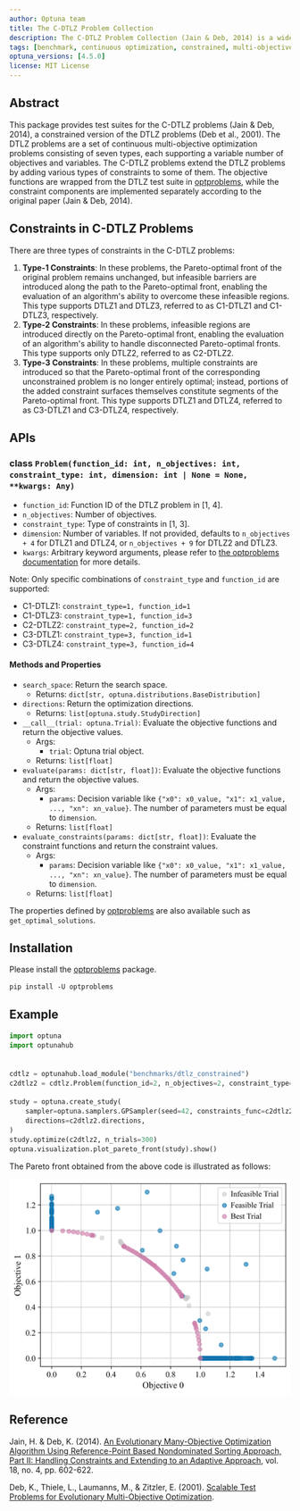 ```yaml
---
author: Optuna team
title: The C-DTLZ Problem Collection
description: The C-DTLZ Problem Collection (Jain & Deb, 2014) is a widely-used benchmark suite for constrained multi-objective optimization. This package is a wrapper of the optproblems library, while the constraint components are implemented separately according to the original paper (Jain & Deb, 2014).
tags: [benchmark, continuous optimization, constrained, multi-objective, C-DTLZ, optproblems]
optuna_versions: [4.5.0]
license: MIT License
---
```


## Abstract

This package provides test suites for the C-DTLZ problems (Jain & Deb, 2014), a constrained version of the DTLZ problems (Deb et al., 2001).
The DTLZ problems are a set of continuous multi-objective optimization problems consisting of seven types, each supporting a variable number of objectives and variables.
The C-DTLZ problems extend the DTLZ problems by adding various types of constraints to some of them.
The objective functions are wrapped from the DTLZ test suite in [optproblems](https://www.simonwessing.de/optproblems/doc/index.html), while the constraint components are implemented separately according to the original paper (Jain & Deb, 2014).

## Constraints in C-DTLZ Problems

There are three types of constraints in the C-DTLZ problems:

1. **Type-1 Constraints**: In these problems, the Pareto-optimal front of the original problem remains unchanged, but infeasible barriers are introduced along the path to the Pareto-optimal front, enabling the evaluation of an algorithm's ability to overcome these infeasible regions. This type supports DTLZ1 and DTLZ3, referred to as C1-DTLZ1 and C1-DTLZ3, respectively.
1. **Type-2 Constraints**: In these problems, infeasible regions are introduced directly on the Pareto-optimal front, enabling the evaluation of an algorithm's ability to handle disconnected Pareto-optimal fronts. This type supports only DTLZ2, referred to as C2-DTLZ2.
1. **Type-3 Constraints**: In these problems, multiple constraints are introduced so that the Pareto-optimal front of the corresponding unconstrained problem is no longer entirely optimal; instead, portions of the added constraint surfaces themselves constitute segments of the Pareto-optimal front. This type supports DTLZ1 and DTLZ4, referred to as C3-DTLZ1 and C3-DTLZ4, respectively.

## APIs

### class `Problem(function_id: int, n_objectives: int, constraint_type: int, dimension: int | None = None, **kwargs: Any)`

- `function_id`: Function ID of the DTLZ problem in \[1, 4\].
- `n_objectives`: Number of objectives.
- `constraint_type`: Type of constraints in \[1, 3\].
- `dimension`: Number of variables. If not provided, defaults to `n_objectives + 4` for DTLZ1 and DTLZ4, or `n_objectives + 9` for DTLZ2 and DTLZ3.
- `kwargs`: Arbitrary keyword arguments, please refer to [the optproblems documentation](https://www.simonwessing.de/optproblems/doc/dtlz.html) for more details.

Note: Only specific combinations of `constraint_type` and `function_id` are supported:

- C1-DTLZ1: `constraint_type=1, function_id=1`
- C1-DTLZ3: `constraint_type=1, function_id=3`
- C2-DTLZ2: `constraint_type=2, function_id=2`
- C3-DTLZ1: `constraint_type=3, function_id=1`
- C3-DTLZ4: `constraint_type=3, function_id=4`

#### Methods and Properties

- `search_space`: Return the search space.
  - Returns: `dict[str, optuna.distributions.BaseDistribution]`
- `directions`: Return the optimization directions.
  - Returns: `list[optuna.study.StudyDirection]`
- `__call__(trial: optuna.Trial)`: Evaluate the objective functions and return the objective values.
  - Args:
    - `trial`: Optuna trial object.
  - Returns: `list[float]`
- `evaluate(params: dict[str, float])`: Evaluate the objective functions and return the objective values.
  - Args:
    - `params`: Decision variable like `{"x0": x0_value, "x1": x1_value, ..., "xn": xn_value}`. The number of parameters must be equal to `dimension`.
  - Returns: `list[float]`
- `evaluate_constraints(params: dict[str, float])`: Evaluate the constraint functions and return the constraint values.
  - Args:
    - `params`: Decision variable like `{"x0": x0_value, "x1": x1_value, ..., "xn": xn_value}`. The number of parameters must be equal to `dimension`.
  - Returns: `list[float]`

The properties defined by [optproblems](https://www.simonwessing.de/optproblems/doc/dtlz.html) are also available such as `get_optimal_solutions`.

## Installation

Please install the [optproblems](https://pypi.org/project/optproblems/) package.

```shell
pip install -U optproblems
```

## Example

```python
import optuna
import optunahub


cdtlz = optunahub.load_module("benchmarks/dtlz_constrained")
c2dtlz2 = cdtlz.Problem(function_id=2, n_objectives=2, constraint_type=2, dimension=3)

study = optuna.create_study(
    sampler=optuna.samplers.GPSampler(seed=42, constraints_func=c2dtlz2.constraints_func, deterministic_objective=True),
    directions=c2dtlz2.directions,
)
study.optimize(c2dtlz2, n_trials=300)
optuna.visualization.plot_pareto_front(study).show()
```

The Pareto front obtained from the above code is illustrated as follows:

![C2-DTLZ2](images/cdtlz_C2-DTLZ2_n_objectives2_dim3_trial300_gp_seed42_pareto_front_sf.png)

## Reference

Jain, H. & Deb, K. (2014). [An Evolutionary Many-Objective Optimization Algorithm Using Reference-Point Based Nondominated Sorting Approach, Part II: Handling Constraints and Extending to an Adaptive Approach](https://ieeexplore.ieee.org/document/6595567), vol. 18, no. 4, pp. 602-622.

Deb, K., Thiele, L., Laumanns, M., & Zitzler, E. (2001). [Scalable Test Problems for Evolutionary Multi-Objective Optimization](https://www.research-collection.ethz.ch/handle/20.500.11850/145762).
